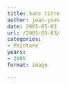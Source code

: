 ```yaml
---
title: Sans titre
author: jean-yves
date: 2005-05-03
url: /2005-05-03/
categories:
- Peinture
years:
- 2005
format: image

---
```

